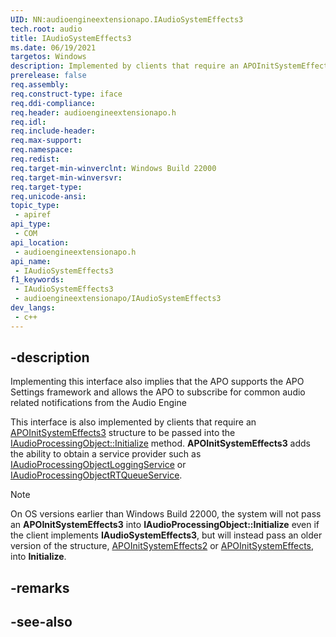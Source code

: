 ```yaml
---
UID: NN:audioengineextensionapo.IAudioSystemEffects3
tech.root: audio
title: IAudioSystemEffects3
ms.date: 06/19/2021
targetos: Windows
description: Implemented by clients that require an APOInitSystemEffects3 structure to be passed into the IAudioProcessingObject::Initialize method.
prerelease: false
req.assembly: 
req.construct-type: iface
req.ddi-compliance: 
req.header: audioengineextensionapo.h
req.idl: 
req.include-header: 
req.max-support: 
req.namespace: 
req.redist: 
req.target-min-winverclnt: Windows Build 22000
req.target-min-winversvr: 
req.target-type: 
req.unicode-ansi: 
topic_type:
 - apiref
api_type:
 - COM
api_location:
 - audioengineextensionapo.h
api_name:
 - IAudioSystemEffects3
f1_keywords:
 - IAudioSystemEffects3
 - audioengineextensionapo/IAudioSystemEffects3
dev_langs:
 - c++
---
```


## -description

Implementing this interface also implies that the APO supports the APO Settings framework and allows the APO to subscribe for common audio related notifications from the Audio Engine

This interface is also implemented by clients that require an [APOInitSystemEffects3](ns-audioengineextensionapo-apoinitsystemeffects3.md) structure to be passed into the [IAudioProcessingObject::Initialize](..//audioenginebaseapo/nf-audioenginebaseapo-iaudioprocessingobject-initialize.md) method. **APOInitSystemEffects3** adds the ability to obtain a service provider such as [IAudioProcessingObjectLoggingService](nn-audioengineextensionapo-iaudioprocessingobjectloggingservice.md) or [IAudioProcessingObjectRTQueueService](nn-audioengineextensionapo-iaudioprocessingobjectrtqueueservice.md). 

> [!NOTE]
> On OS versions earlier than Windows Build 22000, the system will not pass an **APOInitSystemEffects3** into **IAudioProcessingObject::Initialize** even if the client implements **IAudioSystemEffects3**, but will instead pass an older version of the structure, [APOInitSystemEffects2](/windows/win32/api/audioenginebaseapo/ns-audioenginebaseapo-apoinitsystemeffects2) or [APOInitSystemEffects](/windows/win32/api/audioenginebaseapo/ns-audioenginebaseapo-apoinitsystemeffects), into **Initialize**.

## -remarks



## -see-also

